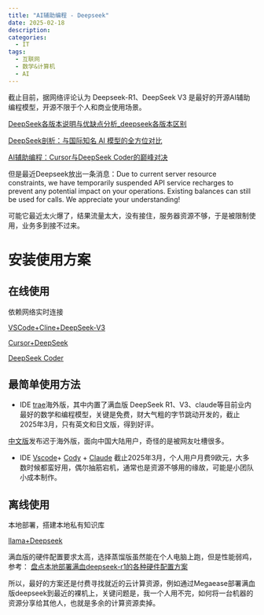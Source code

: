 ```yaml
---
title: "AI辅助编程 - Deepseek"
date: 2025-02-18
description:
categories:
  - IT
tags:
  - 互联网
  - 数学&计算机
  - AI
---
```


截止目前，据网络评论认为 Deepseek-R1、DeepSeek V3 是最好的开源AI辅助编程模型，开源不限于个人和商业使用场景。

[DeepSeek各版本说明与优缺点分析_deepseek各版本区别](https://deepseek.csdn.net/67ab1ec879aaf67875cb9c2d.html#devmenu1)

[DeepSeek剖析：与国际知名 AI 模型的全方位对比](https://deepseek.csdn.net/67ab1c5f79aaf67875cb96ac.html)

[AI辅助编程：Cursor与DeepSeek Coder的巅峰对决](https://www.51cto.com/article/805393.html)

但是最近Deepseek放出一条消息：Due to current server resource constraints, we have temporarily suspended API service recharges to prevent any potential impact on your operations. Existing balances can still be used for calls. We appreciate your understanding!

可能它最近太火爆了，结果流量太大，没有接住，服务器资源不够，于是被限制使用，业务多到接不过来。

# 安装使用方案

## 在线使用

依赖网络实时连接

[VSCode+Cline+DeepSeek-V3](https://www.cnblogs.com/GeekerJun/p/18706922)

[Cursor+DeepSeek](https://zhuanlan.zhihu.com/p/20937708204)

[DeepSeek Coder](https://deepseekcoder.github.io/)

## 最简单使用方法

- IDE [trae](https://www.trae.ai)海外版，其中内置了满血版 DeepSeek R1、V3、claude等目前业内最好的数学和编程模型，关键是免费，财大气粗的字节跳动开发的，截止2025年3月，只有英文和日文版，得到好评。

[中文版](https://www.trae.com.cn/ )发布迟于海外版，面向中国大陆用户，奇怪的是被网友吐槽很多。

- IDE [Vscode](https://code.visualstudio.com/)+ [Cody](https://sourcegraph.com/cody) + [Claude](https://claude.ai/)
截止2025年3月，个人用户月费9欧元，大多数时候都蛮好用，偶尔抽筋宕机，通常也是资源不够用的缘故，可能是小团队小成本制作。

## 离线使用

本地部署，搭建本地私有知识库

[llama+Deepseek](https://deepseek.csdn.net/67ab1f1379aaf67875cb9cd8.html)

满血版的硬件配置要求太高，选择蒸馏版虽然能在个人电脑上跑，但是性能弱鸡，参考：
[盘点本地部署满血deepseek-r1的各种硬件配置方案](https://zhuanlan.zhihu.com/p/23820116677)

所以，最好的方案还是付费寻找就近的云计算资源，例如通过Megaease部署满血版deepseek到最近的裸机上，关键问题是，我一个人用不完，如何将一台机器的资源分享给其他人，也就是多余的计算资源卖掉。
